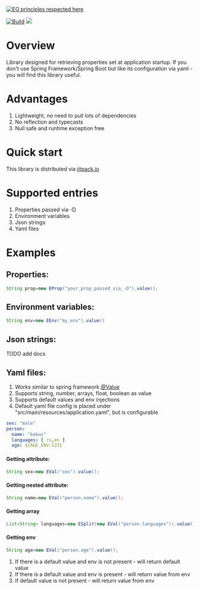 [![EO principles respected here](https://www.elegantobjects.org/badge.svg)](https://www.elegantobjects.org)

[![Build](https://github.com/ArtemGet/entrys/actions/workflows/maven.yaml/badge.svg)](https://github.com/ArtemGet/entrys/actions/workflows/maven.yaml)
[![](https://jitpack.io/v/ArtemGet/entrys.svg)](https://jitpack.io/#ArtemGet/entrys)

# Overview

Library designed for retrieving properties set at application startup. If you don't use Spring Framework/Spring Boot but
like its configuration via yaml - you will find this library useful.

# Advantages

1) Lightweight, no need to pull lots of dependencies
2) No reflection and typecasts
3) Null safe and runtime exception free

# Quick start

This library is distributed via [jitpack.io](https://jitpack.io/#ArtemGet/entrys)

# Supported entries

1) Properties passed via -D
2) Environment variables
3) Json strings
4) Yaml files

# Examples

## Properties:

```java
String prop=new EProp("your_prop_passed_via_-D").value();
```

## Environment variables:

```java
String env=new EEnv("my_env").value()
```

## Json strings:

TODO add docs

## Yaml files:

1) Works similar to spring
   framework [@Value](https://docs.spring.io/spring-framework/docs/current/javadoc-api/org/springframework/beans/factory/annotation/Value.html)
2) Supports string, number, arrays, float, boolean as value
3) Supports default values and env injections
4) Default yaml file config is placed under "src/main/resources/application.yaml", but is configurable

```yaml
sex: "male"
person:
  name: "kekus"
  languages: [ ru,en ]
  age: ${AGE_ENV:123}
```

#### Getting attribute:

```java
String sex=new EVal("sex").value();
```

#### Getting nested attribute:

```java
String name=new EVal("person.name").value();
```

#### Getting array

```java
List<String> languages=new ESplit(new EVal("person.languages")).value();
```

#### Getting env

```java
String age=new EVal("person.age").value();
```

1) If there is a default value and env is not present - will return default value
2) If there is a default value and env is present - will return value from env
3) If default value is not present - will return value from env
